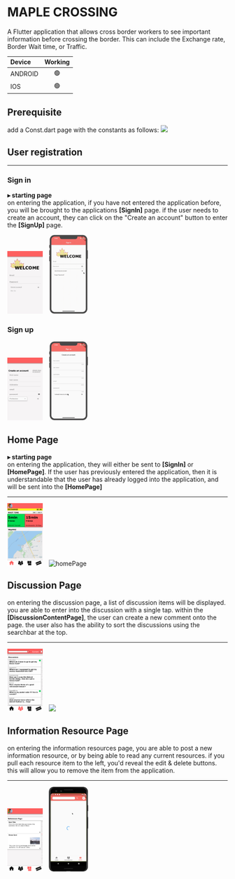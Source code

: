 # MAPLE CROSSING
A Flutter application that allows cross border workers to see important information before crossing the border. This can include the Exchange rate, Border Wait time, or Traffic.

| Device | Working |
| :---   | :---: |
| ANDROID| 🟢|
| IOS    | 🟢|


## Prerequisite

add a Const.dart page with the constants as follows:
<img src="ConstFile.png" width=50%>

## User registration

-----
### Sign in
<strong>▸ starting page</strong><br>
on entering the application, if you have not entered the application before, you will be brought to the applications <strong>[SignIn]</strong> page. if the user needs to create an account, they can click on the "Create an account" button to enter the <strong>[SignUp]</strong> page.

<img src="ReadMe/signin.png" width=16%>&emsp;<img src="ReadMe/signin_2.gif" width=18%>


### Sign up


<img src="ReadMe/signup.png" width=16%>&emsp;<img src="ReadMe/signup.gif" width=18%>


## Home Page
<strong>▸ starting page</strong><br>
on entering the application, they will either be sent to <strong>[SignIn]</strong> or <strong>[HomePage]</strong>. If the user has previously entered the application, then it is understandable that the user has already logged into the application, and will be sent into the <strong>[HomePage]</strong>

-----
<img src="ReadMe/Validated.png" alt="homePage_HiFi" width=16%/>&emsp;<img src="ReadMe/homePage.gif" alt="homePage" width=18%>



## Discussion Page

on entering the discussion page, a list of discussion items will be displayed. you are able to enter into the discussion with a single tap. within the <strong>[DiscussionContentPage]</strong>, the user can create a new comment onto the page. the user also has the ability to sort the discussions using the searchbar at the top.

-----
<img src="ReadMe/discussionPage.png" width=16%>&emsp;<img src="ReadMe/discussionPage.gif" width=18%>



## Information Resource Page

on entering the information resources page, you are able to post a new information resource, or by being able to read any current resources. if you pull each resource item to the left, you'd reveal the edit & delete buttons. this will allow you to remove the item from the application.

-----
<img src="ReadMe/InformationResourcePage.png" width=16%>&emsp;<img src="ReadMe/InformationResourcePage.gif" width=18%>



